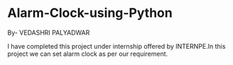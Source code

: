 # Alarm-Clock-using-Python

By- VEDASHRI PALYADWAR

I have completed this project under internship offered by INTERNPE.In this project we can set alarm clock as per our requirement.
